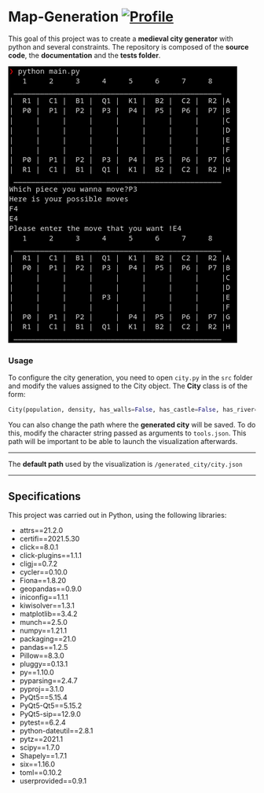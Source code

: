 # Map-Generation [![Profile][title-img]][profile]

[title-img]:https://img.shields.io/badge/-LAVS-blue
[profile]:https://github.com/LAVS-TM

This goal of this project was to create a **medieval city generator** with python and several constraints. The repository is composed of the **source code**, the **documentation** and the **tests folder**.

<img src="https://github.com/Bictole/ChessAI/blob/master/readme_images/cli.png" alt="CLI">

### Usage

To configure the city generation, you need to open `city.py` in the `src` folder and modify the values assigned to the City object. The **City** class is of the form:

```python
City(population, density, has_walls=False, has_castle=False, has_river=False)
```

You can also change the path where the **generated city** will be saved. To do this, modify the character string passed as arguments to `tools.json`. This path will be important to be able to launch the visualization afterwards.

---
The **default path** used by the visualization is `/generated_city/city.json`

---

## Specifications

This project was carried out in Python, using the following libraries:

* attrs==21.2.0
* certifi==2021.5.30
* click==8.0.1
* click-plugins==1.1.1
* cligj==0.7.2
* cycler==0.10.0
* Fiona==1.8.20
* geopandas==0.9.0
* iniconfig==1.1.1
* kiwisolver==1.3.1
* matplotlib==3.4.2
* munch==2.5.0
* numpy==1.21.1
* packaging==21.0
* pandas==1.2.5
* Pillow==8.3.0
* pluggy==0.13.1
* py==1.10.0
* pyparsing==2.4.7
* pyproj==3.1.0
* PyQt5==5.15.4
* PyQt5-Qt5==5.15.2
* PyQt5-sip==12.9.0
* pytest==6.2.4
* python-dateutil==2.8.1
* pytz==2021.1
* scipy==1.7.0
* Shapely==1.7.1
* six==1.16.0
* toml==0.10.2
* userprovided==0.9.1